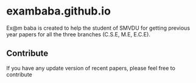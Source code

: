# exambaba.github.io
Ex@m baba is created to help the student of SMVDU for getting previous year papers for all the three branches (C.S.E, M.E, E.C.E).

## Contribute
If you have any update version of recent papers, please feel free to contribute
